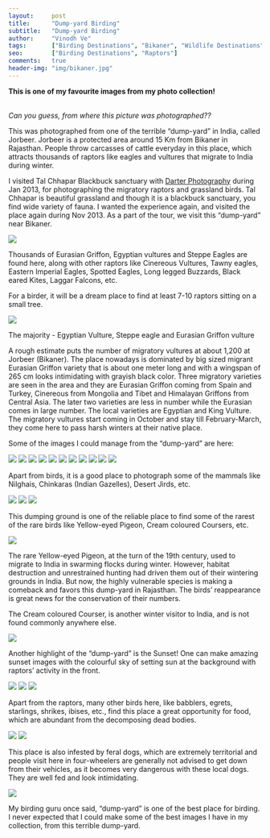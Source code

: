 ```yaml
---
layout:     post
title:      "Dump-yard Birding"
subtitle:   "Dump-yard Birding"
author:     "Vinodh Ve"
tags:       ["Birding Destinations", "Bikaner", "Wildlife Destinations", "Raptors"]
seo:		["Birding Destinations", "Raptors"]
comments:   true
header-img: "img/bikaner.jpg"
---
```


<p>
<strong>This is one of my favourite images from my photo collection!</strong><br><br>

<em>Can you guess, from where this picture was photographed??</em>
</p>

<p>
This was photographed from one of the terrible “dump-yard” in India, called Jorbeer. Jorbeer is a protected area around 15 Km from <a href="{{ site.baseurl }}/tags/Bikaner" style="text-decoration:none">Bikaner</a> in Rajasthan. People throw carcasses of cattle everyday in this place, which attracts thousands of raptors like eagles and vultures that migrate to India during winter.
</p>

<p>
I visited <a href="{{ site.baseurl }}/tags/Tal Chappar" style="text-decoration:none">Tal Chhapar Blackbuck sanctuary </a>with <a href="http://www.wilderhood.com/organizer/Darter%20Photography">Darter Photography</a> during Jan 2013, for photographing the migratory raptors and grassland birds. Tal Chhapar is beautiful grassland and though it is a blackbuck sanctuary, you find wide variety of fauna.  I wanted the experience again, and visited the place again during Nov 2013. As a part of the tour, we visit this “dump-yard” near Bikaner.
</p>

<img src="{{ site.baseurl }}/img/2015-03-13/bikaner1.jpg">

<p>
Thousands of Eurasian Griffon, Egyptian vultures and Steppe Eagles are found here, along with other raptors like Cinereous Vultures, Tawny eagles, Eastern Imperial Eagles, Spotted Eagles, Long legged Buzzards, Black eared Kites, Laggar Falcons, etc. 
</p>

<p>
For a birder, it will be a dream place to find at least 7-10 raptors sitting on a small tree.
</p>

<img src="{{ site.baseurl }}/img/2015-03-13/bikaner2.jpg">

<p>The majority - Egyptian Vulture, Steppe eagle and Eurasian Griffon vulture</p>

<p>
A rough estimate puts the number of migratory vultures at about 1,200 at Jorbeer (Bikaner). The place nowadays is dominated by big sized migrant Eurasian Griffon variety that is about one meter long and with a wingspan of 265 cm looks intimidating with grayish black color. Three migratory varieties are seen in the area and they are Eurasian Griffon coming from Spain and Turkey, Cinereous from Mongolia and Tibet and Himalayan Griffons from Central Asia. The later two varieties are less in number while the Eurasian comes in large number. The local varieties are Egyptian and King Vulture. The migratory vultures start coming in October and stay till February-March, they come here to pass harsh winters at their native place.
</p>

<p>
Some of the images I could manage from the “dump-yard” are here:
</p>

<img src="{{ site.baseurl }}/img/2015-03-13/bikaner3.jpg">
<img src="{{ site.baseurl }}/img/2015-03-13/bikaner4.jpg">
<img src="{{ site.baseurl }}/img/2015-03-13/bikaner5.jpg">
<img src="{{ site.baseurl }}/img/2015-03-13/bikaner6.jpg">
<img src="{{ site.baseurl }}/img/2015-03-13/bikaner7.jpg">
<img src="{{ site.baseurl }}/img/2015-03-13/bikaner8.jpg">
<img src="{{ site.baseurl }}/img/2015-03-13/bikaner9.jpg">
<img src="{{ site.baseurl }}/img/2015-03-13/bikaner10.jpg">
<img src="{{ site.baseurl }}/img/2015-03-13/bikaner11.jpg">
<img src="{{ site.baseurl }}/img/2015-03-13/bikaner12.jpg">
<img src="{{ site.baseurl }}/img/2015-03-13/bikaner13.jpg">


<p>
Apart from birds, it is a good place to photograph some of the mammals like Nilghais, Chinkaras (Indian Gazelles), Desert Jirds, etc.
</p>

<img src="{{ site.baseurl }}/img/2015-03-13/bikaner14.jpg">
<img src="{{ site.baseurl }}/img/2015-03-13/bikaner15.jpg">
<img src="{{ site.baseurl }}/img/2015-03-13/bikaner16.jpg">

<p>
This dumping ground is one of the reliable place to find some of the rarest of the rare birds like Yellow-eyed Pigeon, Cream coloured Coursers, etc.
</p>

<img src="{{ site.baseurl }}/img/2015-03-13/bikaner17.jpg">

<p>
The rare Yellow-eyed Pigeon, at the turn of the 19th century, used to migrate to India in swarming flocks during winter. However, habitat destruction and unrestrained hunting had driven them out of their wintering grounds in India. But now, the highly vulnerable species is making a comeback and favors this dump-yard in Rajasthan. The birds’ reappearance is great news for the conservation of their numbers.
</p>

<p>
The Cream coloured Courser, is another winter visitor to India, and is not found commonly anywhere else.
</p>

<img src="{{ site.baseurl }}/img/2015-03-13/bikaner18.jpg">

<p>
Another highlight of the “dump-yard” is the Sunset! One can make amazing sunset images with the colourful sky of setting sun at the background with raptors’ activity in the front. 
</p>


<img src="{{ site.baseurl }}/img/2015-03-13/bikaner19.jpg">
<img src="{{ site.baseurl }}/img/2015-03-13/bikaner20.jpg">
<img src="{{ site.baseurl }}/img/2015-03-13/bikaner21.jpg">

<p>
Apart from the raptors, many other birds here, like babblers, egrets, starlings, shrikes, ibises, etc., find this place a great opportunity for food, which are abundant from the decomposing dead bodies.
</p>

<img src="{{ site.baseurl }}/img/2015-03-13/bikaner22.jpg">
<img src="{{ site.baseurl }}/img/2015-03-13/bikaner23.jpg">

<p>
This place is also infested by feral dogs, which are extremely territorial and people visit here in four-wheelers are generally not advised to get down from their vehicles, as it becomes very dangerous with these local dogs. They are well fed and look intimidating.
</p>

<img src="{{ site.baseurl }}/img/2015-03-13/bikaner24.jpg">

<p>
My birding guru once said, “dump-yard” is one of the best place for birding. I never expected that I could make some of the best images I have in my collection, from this terrible dump-yard.
</p>


